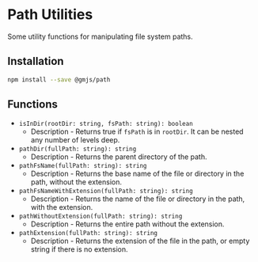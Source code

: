 # Path Utilities

Some utility functions for manipulating file system paths.

## Installation

```bash
npm install --save @gmjs/path
```

## Functions

- `isInDir(rootDir: string, fsPath: string): boolean`
  - Description - Returns true if `fsPath` is in `rootDir`. It can be nested any number of levels deep.
- `pathDir(fullPath: string): string`
  - Description - Returns the parent directory of the path.
- `pathFsName(fullPath: string): string`
  - Description - Returns the base name of the file or directory in the path, without the extension.
- `pathFsNameWithExtension(fullPath: string): string`
  - Description - Returns the name of the file or directory in the path, with the extension.
- `pathWithoutExtension(fullPath: string): string`
  - Description - Returns the entire path without the extension.
- `pathExtension(fullPath: string): string`
  - Description - Returns the extension of the file in the path, or empty string if there is no extension.
